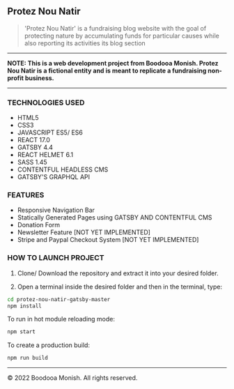 ## Protez Nou Natir

> 'Protez Nou Natir' is a fundraising blog website with the goal of protecting nature by accumulating funds for particular causes while also reporting its activities its blog section

---

**NOTE: This is a web development project from Boodooa Monish. Protez Nou Natir is a fictional entity and is meant to replicate a fundraising non-profit business.**

---

### TECHNOLOGIES USED

- HTML5
- CSS3
- JAVASCRIPT ES5/ ES6
- REACT 17.0
- GATSBY 4.4
- REACT HELMET 6.1
- SASS 1.45
- CONTENTFUL HEADLESS CMS
- GATSBY'S GRAPHQL API

### FEATURES

- Responsive Navigation Bar
- Statically Generated Pages using GATSBY AND CONTENTFUL CMS
- Donation Form
- Newsletter Feature [NOT YET IMPLEMENTED]
- Stripe and Paypal Checkout System [NOT YET IMPLEMENTED]

### HOW TO LAUNCH PROJECT

1. Clone/ Download the repository and extract it into your desired folder.

2. Open a terminal inside the desired folder and then in the terminal, type:

```sh
cd protez-nou-natir-gatsby-master
npm install
```

To run in hot module reloading mode:

```sh
npm start
```

To create a production build:

```sh
npm run build
```

---

&copy; 2022 Boodooa Monish. All rights reserved.
